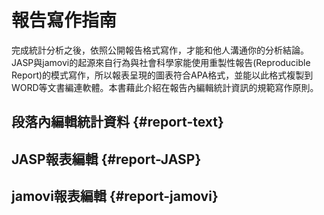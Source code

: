# 報告寫作指南

完成統計分析之後，依照公開報告格式寫作，才能和他人溝通你的分析結論。JASP與jamovi的起源來自行為與社會科學家能使用重製性報告(Reproducible Report)的模式寫作，所以報表呈現的圖表符合APA格式，並能以此格式複製到WORD等文書編連軟體。本書藉此介紹在報告內編輯統計資訊的規範寫作原則。

## 段落內編輯統計資料 {#report-text}



## JASP報表編輯 {#report-JASP}



## jamovi報表編輯 {#report-jamovi}
